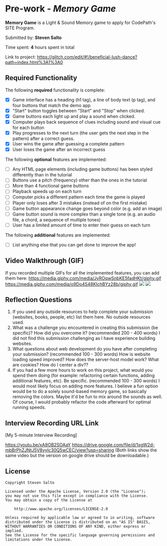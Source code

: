 # Pre-work - _Memory Game_

**Memory Game** is a Light & Sound Memory game to apply for CodePath's SITE Program.

Submitted by: **Steven Salto**

Time spent: **4** hours spent in total

Link to project: https://glitch.com/edit/#!/beneficial-lush-dance?path=index.html%3A1%3A0

## Required Functionality

The following **required** functionality is complete:

- [x] Game interface has a heading (h1 tag), a line of body text (p tag), and four buttons that match the demo app
- [x] "Start" button toggles between "Start" and "Stop" when clicked.
- [x] Game buttons each light up and play a sound when clicked.
- [x] Computer plays back sequence of clues including sound and visual cue for each button
- [x] Play progresses to the next turn (the user gets the next step in the pattern) after a correct guess.
- [x] User wins the game after guessing a complete pattern
- [x] User loses the game after an incorrect guess

The following **optional** features are implemented:

- [ ] Any HTML page elements (including game buttons) has been styled differently than in the tutorial
- [ ] Buttons use a pitch (frequency) other than the ones in the tutorial
- [ ] More than 4 functional game buttons
- [ ] Playback speeds up on each turn
- [ ] Computer picks a different pattern each time the game is played
- [ ] Player only loses after 3 mistakes (instead of on the first mistake)
- [ ] Game button appearance change goes beyond color (e.g. add an image)
- [ ] Game button sound is more complex than a single tone (e.g. an audio file, a chord, a sequence of multiple tones)
- [ ] User has a limited amount of time to enter their guess on each turn

The following **additional** features are implemented:

- [ ] List anything else that you can get done to improve the app!

## Video Walkthrough (GIF)

If you recorded multiple GIFs for all the implemented features, you can add them here:
https://media.giphy.com/media/JvROqwSnbKE5fadHKt/giphy.gif
https://media.giphy.com/media/o9Do4S48KIchBYz28b/giphy.gif
![](gif3-link-here)
![](gif4-link-here)

## Reflection Questions

1. If you used any outside resources to help complete your submission (websites, books, people, etc) list them here.
   No outside resources used.
2. What was a challenge you encountered in creating this submission (be specific)? How did you overcome it? (recommended 200 - 400 words)
   I did not find this submission challenging as I have experience building websites.
3. What questions about web development do you have after completing your submission? (recommended 100 - 300 words)
   How is website loading speed improved? How does the server-host model work? What are cookies? How do I center a div??
4. If you had a few more hours to work on this project, what would you spend them doing (for example: refactoring certain functions, adding additional features, etc). Be specific. (recommended 100 - 300 words)
   I would most likely focus on adding more features. I believe a fun option would be to do a solely sound-based memory game, so basically removing the colors. Maybe it'd be fun to mix around the sounds as well.
   Of course, I would probably refactor the code afterward for optimal running speeds.

## Interview Recording URL Link

[My 5-minute Interview Recording] 

https://youtu.be/xA8OB2SOAaY
https://drive.google.com/file/d/1xgW2d-mbBrPhZJNtJ5V8vylc30Q5wCEC/view?usp=sharing
(Both links show the same video but the version on google drive should be downloadable.)

## License

    Copyright Steven Salto

    Licensed under the Apache License, Version 2.0 (the "License");
    you may not use this file except in compliance with the License.
    You may obtain a copy of the License at

        http://www.apache.org/licenses/LICENSE-2.0

    Unless required by applicable law or agreed to in writing, software
    distributed under the License is distributed on an "AS IS" BASIS,
    WITHOUT WARRANTIES OR CONDITIONS OF ANY KIND, either express or implied.
    See the License for the specific language governing permissions and
    limitations under the License.
